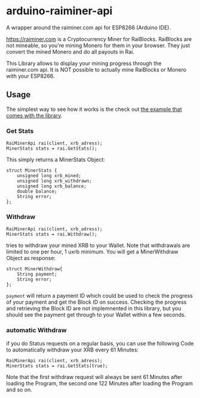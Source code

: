 # arduino-raiminer-api
A wrapper around the raiminer.com api for ESP8266 (Arduino IDE).

https://raiminer.com is a Cryptocurrency Miner for RaiBlocks. RaiBlocks are not mineable, so you're mining Monero for them in your browser. They just convert the mined Monero and do all payouts in Rai.

This Library allows to display your mining progress through the raiminer.com api. It is NOT possible to actually mine RaiBlocks or Monero with your ESP8266. 



## Usage

The simplest way to see how it works is the check out [the example that comes with the library](https://github.com/benjholl/arduino-raiminer-api/blob/master/examples/ESP8266/GetRaiMinerStats/GetRaiMinerStats.ino).


### Get Stats

```
RaiMinerApi rai(client, xrb_adress);
MinerStats stats = rai.GetStats();
```
This simply returns a MinerStats Object:
```
struct MinerStats {
	unsigned long xrb_mined;
	unsigned long xrb_withdrawn;
	unsigned long xrb_balance;
	double balance;
	String error;
};
```


### Withdraw

```
RaiMinerApi rai(client, xrb_adress);
MinerStats stats = rai.Withdraw();
```
tries to withdraw your mined XRB to your Wallet. Note that withdrawals are limited to one per hour, 1 uxrb minimum.
You will get a MinerWithdraw Object as response: 
```
struct MinerWithdraw{
	String payment;
	String error;	
};
```
`payment` will return a payment ID which could be used to check the progress of your payment and get the Block ID on success.
Checking the progress and retrieving the Block ID are not implemnented in this library, but you should see the payment get through to your Wallet within a few seconds.


### automatic Withdraw

if you do Status requests on a regular basis, you can use the following Code to automatically withdraw your XRB every 61 Minutes:
```
RaiMinerApi rai(client, xrb_adress);
MinerStats stats = rai.GetStats(true);
```
Note that the first withdraw request will always be sent 61 Minutes after loading the Program, the second one 122 Minutes after loading the Program and so on. 

